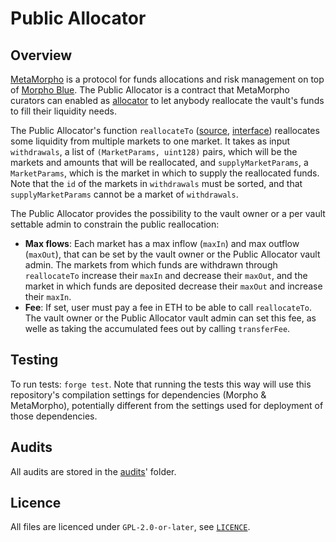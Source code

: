 # Public Allocator

## Overview

[MetaMorpho](https://github.com/morpho-org/metamorpho) is a protocol for funds allocations and risk management on top of [Morpho Blue](https://github.com/morpho-org/morpho-blue). The Public Allocator is a contract that MetaMorpho curators can enabled as [allocator](https://github.com/morpho-org/metamorpho?tab=readme-ov-file#allocator) to let anybody reallocate the vault's funds to fill their liquidity needs.

The Public Allocator's function `reallocateTo` ([source](https://github.com/morpho-org/public-allocator/blob/a43e2e29ba425a5e2af3dcb7c6774a4524abcda3/src/PublicAllocator.sol#L108), [interface](https://github.com/morpho-org/public-allocator/blob/cd82f57f2ca52c71fdb44ffb14278844beb593ec/src/interfaces/IPublicAllocator.sol#L62)) reallocates some liquidity from multiple markets to one market. It takes as input `withdrawals`, a list of `(MarketParams, uint128)` pairs, which will be the markets and amounts that will be reallocated, and `supplyMarketParams`, a `MarketParams`, which is the market in which to supply the reallocated funds. Note that the `id` of the markets in `withdrawals` must be sorted, and that `supplyMarketParams` cannot be a market of `withdrawals`.

The Public Allocator provides the possibility to the vault owner or a per vault settable admin to constrain the public reallocation:
- **Max flows**: Each market has a max inflow (`maxIn`) and max outflow (`maxOut`), that can be set by the vault owner or the Public Allocator vault admin. The markets from which funds are withdrawn through `reallocateTo` increase their `maxIn` and decrease their `maxOut`, and the market in which funds are deposited decrease their `maxOut` and increase their `maxIn`.
- **Fee**: If set, user must pay a fee in ETH to be able to call `reallocateTo`. The vault owner or the Public Allocator vault admin can set this fee, as welle as taking the accumulated fees out by calling `transferFee`.

## Testing

To run tests: `forge test`. Note that running the tests this way will use this repository's compilation settings for dependencies (Morpho & MetaMorpho), potentially different from the settings used for deployment of those dependencies.

## Audits

All audits are stored in the [audits](./audits/)' folder.

## Licence

All files are licenced under `GPL-2.0-or-later`, see [`LICENCE`](./LICENCE).
